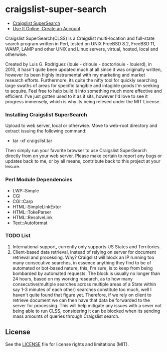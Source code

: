 # craigslist-super-search

* [Craigslist SuperSearch](https://github.com/drlouie/craigslist-super-search)
* [Use It Online, Create an Account](https://myvirtualprivate.com/craigslist)

Craigslist SuperSearch(CLSS) is a Craigslist multi-location and full-state search program written in Perl, tested on UNIX FreeBSD 8.2, FreeBSD 11, WAMP, LAMP and other UNIX and Linux servers, virtual, hosted, local and otherwise.

Created by Luis G. Rodriguez (louie - drlouie - doctorlouie - louierd), in 2010, it hasn't quite been updated much at all since it was originally written, however its been highly instrumental with my marketing and market research efforts. Furthermore, its quite the nifty tool for quickly searching large swaths of areas for specific tangible and intagible goods I'm seeking to acquire. Feel free to help build it into something much more effective and efficient. I've just gotten used to it as it sits, however I'd love to see it progress immensely, which is why its being relesed under the MIT License.

### Installing Craigslist SuperSearch
Upload to web server, local or otherwise. Move to web-root directory and extract issuing the following command:

* tar -xf craigslist.tar

Then simply run your favorite browser to use Craigslist SuperSearch directly from on your web server. Please make certain to report any bugs or updates back to me, or by all means, contribute back to this project at your leisure.

### Perl Module Dependencies
* LWP::Simple
* CGI
* CGI::Carp
* HTML::SimpleLinkExtor
* HTML::TokeParser
* HTML::ResolveLink
* Text::Autoformat

### TODO List

1. International support, currently only supports US States and Territories.
2. Client-based data retrieval, instead of relying on server for document retrieval and processing. Why? Craigslist will block an IP running too many consecutive searches, in essence anything they find to be of automated or bot-based nature, this, I'm sure, is to keep from being bombarded by automated requests. The block is usually no longer than 24 hours, based on my working research, as to how many consecutive(multiple searches across multiple areas of a State within say 1-3 minutes of each other) searches constitute too much, well I haven't quite found that figure yet. Therefore, if we rely on client to retrieve document we can then have that data be forwarded to the server for processing. This will help mitigate any issues with a sever not being able to run CLSS, considering it can be blocked when its sending mass amounts of queries through Craigslist search. 

## License

See the [LICENSE](LICENSE.md) file for license rights and limitations (MIT).
